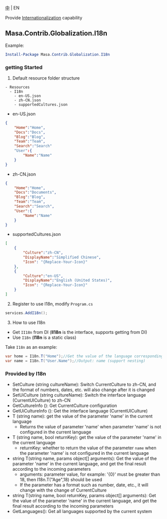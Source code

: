 [中](README.zh-CN.md) | EN

Provide [Internationalization](https://developer.mozilla.org/zh-CN/docs/Mozilla/Add-ons/WebExtensions/Internationalization) capability

## Masa.Contrib.Globalization.I18n

Example:

``` powershell
Install-Package Masa.Contrib.Globalization.I18n
```

### getting Started

1. Default resource folder structure

``` structure
- Resources
  - I18n
    - en-US.json
    - zh-CN.json
    - supportedCultures.json
```

* en-US.json

``` en-US.json
{
    "Home":"Home",
    "Docs":"Docs",
    "Blog":"Blog",
    "Team":"Team",
    "Search":"Search"
    "User":{
        "Name":"Name"
    }
}
```

* zh-CN.json

``` zh-CN.json
{
    "Home":"Home",
    "Docs":"Documents",
    "Blog":"Blog",
    "Team":"Team",
    "Search":"Search",
    "User":{
        "Name":"Name"
    }
}
```

* supportedCultures.json

``` supportedCultures.json
[
    {
        "Culture":"zh-CN",
        "DisplayName":"Simplified Chinese",
        "Icon": "{Replace-Your-Icon}"
    },
    {
        "Culture":"en-US",
        "DisplayName":"English (United States)",
        "Icon": "{Replace-Your-Icon}"
    }
]
```

2. Register to use I18n, modify `Program.cs`

``` C#
services.AddI18n();
```

3. How to use I18n

* Get `II18n` from DI (**II18n** is the interface, supports getting from DI)
* Use `I18n` (**I18n** is a static class)

Take `I18n` as an example:

``` C#
var home = I18n.T("Home");//Get the value of the language corresponding to the key value Home, this method call will return "Home";
var name = I18n.T("User.Name");//Output: name (support nesting)
```

### Provided by I18n

* SetCulture (string cultureName): Switch CurrentCulture to zh-CN, and the format of numbers, dates, etc. will also change after it is changed
* SetUiCulture (string cultureName): Switch the interface language (CurrentUICulture) to zh-CN
* GetCultureInfo (): Get CurrentCulture configuration
* GetUiCultureInfo (): Get the interface language (CurrentUICulture)
* T (string name): get the value of the parameter 'name' in the current language
    * Returns the value of parameter 'name' when parameter 'name' is not configured in the current language
* T (string name, bool returnKey): get the value of the parameter 'name' in the current language
    * returnKey: whether to return the value of the parameter `name` when the parameter 'name' is not configured in the current language
* string T(string name, params object[] arguments): Get the value of the parameter 'name' in the current language, and get the final result according to the incoming parameters
    * arguments: parameter value, for example: '{0}' must be greater than 18, then I18n.T("Age",18) should be used
    * If the parameter has a format such as number, date, etc., it will change with the change of CurrentCulture
* string T(string name, bool returnKey, params object[] arguments): Get the value of the parameter 'name' in the current language, and get the final result according to the incoming parameters
* GetLanguages(): Get all languages supported by the current system